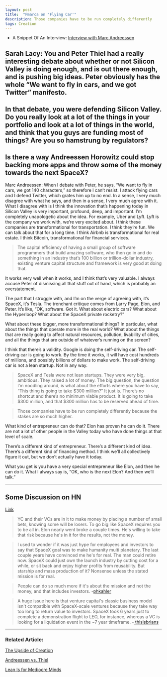 ```yaml
---
layout: post
title:  "Pmarca on 'Flying Car'"
description: Those companies have to be run completely differently 
tags: Creation
---
```


- A Snippet Of An Interview: [Interview with Marc Andreessen](https://www.startups.com/library/founder-stories/marc-andreessen) 

## Sarah Lacy: You and Peter Thiel had a really interesting debate about whether or not Silicon Valley is doing enough, and is out there enough, and is pushing big ideas. Peter obviously has the whole “We want to fly in cars, and we got Twitter” manifesto.

## In that debate, you were defending Silicon Valley. Do you really look at a lot of the things in your portfolio and look at a lot of things in the world, and think that you guys are funding most of things? Are you so hamstrung by regulators?

## Is there a way Andreessen Horowitz could stop backing more apps and throw some of the money towards the next SpaceX?

Marc Andreessen: When I debate with Peter, he says, “We want to fly in cars, we got 140 characters,” so therefore I can’t resist. I attack flying cars and I defend Twitter, which grates him up to no end.
In a sense, I very much disagree with what he says, and then in a sense, I very much agree with it. What I disagree with is I think the innovation that’s happening today in Silicon Valley is very important, profound, deep, and important. I’m completely unapologetic about the idea.
For example, Uber and Lyft. Lyft is the company we work with, we’re very excited about. I think these companies are transformational for transportation. I think they’re fun. We can talk about that for a long time. I think Airbnb is transformational for real estate. I think Bitcoin, transformational for financial services.

> The capital efficiency of having a small group of software programmers that build amazing software, who then go in and do something in an industry that’s 100 billion or trillion-dollar industry, existing venture capital structure and framework is very good at doing that.

It works very well when it works, and I think that’s very valuable. I always accuse Peter of dismissing all that stuff out of hand, which is probably an overstatement.

The part that I struggle with, and I’m on the verge of agreeing with, it’s SpaceX, it’s Tesla. The trenchant critique comes from Larry Page, Elon, and Peter. It’s like, “OK, software. Got it. What about electric cars? What about the Hyperloop? What about the SpaceX private rocketry?”

What about these bigger, more transformational things? In particular, what about the things that operate more in the real world? What about the things that are really going to affect natural resources, pollution, livability of cities, and all the things that are outside of whatever’s running on the screen?

I think that there’s a validity. Google is doing the self-driving car. The self-driving car is going to work. By the time it works, it will have cost hundreds of millions, and possibly billions of dollars to make work.
The self-driving car is not a lean startup. Not in any way.

> SpaceX and Tesla were not lean startups. They were very big, ambitious. They raised a lot of money.
> The big question, the question I’m noodling around, is what about the efforts where you have to say, “This thing is going to take $300 million?” It just is. There’s no shortcut and there’s no minimum viable product. It is going to take $300 million, and that $300 million has to be reserved ahead of time.

> Those companies have to be run completely differently because the stakes are so much higher. 

What kind of entrepreneur can do that? Elon has proven he can do it. There are not a lot of other people in the Valley today who have done things at that level of scale.

There’s a different kind of entrepreneur. There’s a different kind of idea. There’s a different kind of financing method. I think we’ll all collectively figure it out, but we don’t actually have it today.

What you get is you have a very special entrepreneur like Elon, and then he can do it. What I always say is, “OK, who is the next Elon? And then we’ll talk.”

---

## Some Discussion on HN

[Link](https://news.ycombinator.com/item?id=22590558)

>  YC and their VCs are in it to make money by placing a number of small bets, knowing some will be losers. To go big like SpaceX requires you to be all in. Elon nearly went broke a couple times. He's willing to take that risk because he's in it for the results, not the money.

> I used to wonder if it was just hype for employees and investors to say that SpaceX goal was to make humanity multi planetary. The last couple years have convinced me he's for real. The man could retire now. SpaceX could just own the launch industry by cutting cost for a while, or sit back and enjoy higher profits from reusability. But starship and mass production of it? Nonsense unless the stated mission is for real.

> People can do so much more if it's about the mission and not the money, and that includes investors. -[phkahler
](https://news.ycombinator.com/user?id=phkahler)


> A huge issue here is that venture capital's classic business model isn't compatible with SpaceX-scale ventures because they take way too long to return value to investors. SpaceX took 6 years just to complete a demonstration flight to LEO, for instance, whereas a VC is looking for a liquidation event in the ~7 year timeframe. -[	thisisbrians](https://news.ycombinator.com/user?id=thisisbrians)





---

### Related Article: 

[The Upside of Creation](https://allenleein.github.io/2019/06/11/gamesthoery1.html)

[Andreessen vs. Thiel](https://allenleein.github.io/2019/06/12/games2.html)

[Lean Is for Mediocre Minds](https://allenleein.github.io/2019/12/06/lean-mediocre.html)